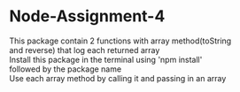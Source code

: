# Node-Assignment-4

This package contain 2 functions with array method(toString  
 and reverse) that log each returned array  
Install this package in the terminal using 'npm install'  
followed by the package name  
Use each array method by calling it and passing in an array
